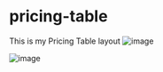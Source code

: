 # pricing-table
This is my Pricing Table layout
![image](https://github.com/Damassdev/pricing-table/assets/168662030/faf3ddfe-f0fa-44ff-b826-b0831fd03efe)


![image](https://github.com/Damassdev/pricing-table/assets/168662030/5d72d64c-cbd7-42fe-b360-7c2940630570)

